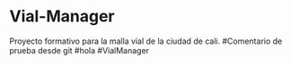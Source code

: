 # Vial-Manager
Proyecto formativo para la malla vial de la ciudad de cali.
#Comentario de prueba desde git
#hola
#VialManager